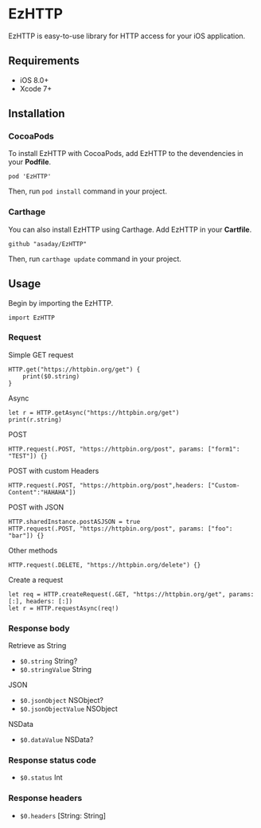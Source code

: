 
# EzHTTP

EzHTTP is easy-to-use library for HTTP access for your iOS application. 


## Requirements

- iOS 8.0+
- Xcode 7+

## Installation

### CocoaPods

To install EzHTTP with CocoaPods, add EzHTTP to the devendencies in your __Podfile__.

```
pod 'EzHTTP'
```

Then, run `pod install` command in your project. 

### Carthage

You can also install EzHTTP using Carthage. Add EzHTTP in your __Cartfile__. 

```
github "asaday/EzHTTP"
```

Then, run `carthage update` command in your project.

## Usage

Begin by importing the EzHTTP.

```
import EzHTTP
```

### Request

Simple GET request

```
HTTP.get("https://httpbin.org/get") {
	print($0.string)
}
```

Async

```
let r = HTTP.getAsync("https://httpbin.org/get")
print(r.string)
```

POST 

```
HTTP.request(.POST, "https://httpbin.org/post", params: ["form1": "TEST"]) {}
```

POST with custom Headers

```
HTTP.request(.POST, "https://httpbin.org/post",headers: ["Custom-Content":"HAHAHA"])
``` 

POST with JSON

```
HTTP.sharedInstance.postASJSON = true
HTTP.request(.POST, "https://httpbin.org/post", params: ["foo": "bar"]) {}
```

Other methods

```
HTTP.request(.DELETE, "https://httpbin.org/delete") {}
```

Create a request

```
let req = HTTP.createRequest(.GET, "https://httpbin.org/get", params: [:], headers: [:])
let r = HTTP.requestAsync(req!)
```

### Response body

Retrieve as String

- `$0.string` String?
- `$0.stringValue` String

JSON

- `$0.jsonObject` NSObject?
- `$0.jsonObjectValue` NSObject

NSData

- `$0.dataValue` NSData?

### Response status code

- `$0.status` Int

### Response headers

- `$0.headers` [String: String] 
